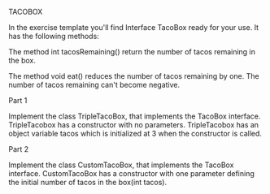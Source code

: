 TACOBOX 

In the exercise template you'll find Interface TacoBox ready for your use. It has the following methods:

The method int tacosRemaining() return the number of tacos remaining in the box.

The method void eat() reduces the number of tacos remaining by one. The number of tacos remaining can't become negative.

Part 1

Implement the class TripleTacoBox, that implements the TacoBox interface. TripleTacobox has a constructor with no parameters. TripleTacobox has an object variable tacos which is initialized at 3 when the constructor is called.

Part 2

Implement the class CustomTacoBox, that implements the TacoBox interface. CustomTacoBox has a constructor with one parameter defining the initial number of tacos in the box(int tacos).